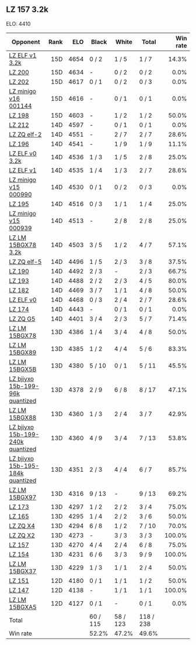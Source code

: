 ## LZ 157 3.2k ##

ELO: 4410

Opponent | Rank | ELO | Black | White | Total | Win rate
---------|-----:|----:|-------|-------|-------|-------:
[LZ ELF v1 3.2k](LZ%20ELF%20v1%203.2k.md) | 15D | 4654 | 0 / 2 | 1 / 5 | 1 / 7 | 14.3%
[LZ 200](LZ%20200.md) | 15D | 4634 | - | 0 / 2 | 0 / 2 | 0.0%
[LZ 202](LZ%20202.md) | 15D | 4617 | 0 / 1 | 0 / 2 | 0 / 3 | 0.0%
[LZ minigo v16 001144](LZ%20minigo%20v16%20001144.md) | 15D | 4616 | - | 0 / 1 | 0 / 1 | 0.0%
[LZ 198](LZ%20198.md) | 15D | 4603 | - | 1 / 2 | 1 / 2 | 50.0%
[LZ 212](LZ%20212.md) | 14D | 4597 | - | 0 / 1 | 0 / 1 | 0.0%
[LZ ZQ elf-2](LZ%20ZQ%20elf-2.md) | 14D | 4551 | - | 2 / 7 | 2 / 7 | 28.6%
[LZ 196](LZ%20196.md) | 14D | 4541 | - | 1 / 9 | 1 / 9 | 11.1%
[LZ ELF v0 3.2k](LZ%20ELF%20v0%203.2k.md) | 14D | 4536 | 1 / 3 | 1 / 5 | 2 / 8 | 25.0%
[LZ ELF v1](LZ%20ELF%20v1.md) | 14D | 4535 | 1 / 4 | 1 / 3 | 2 / 7 | 28.6%
[LZ minigo v15 000990](LZ%20minigo%20v15%20000990.md) | 14D | 4530 | 0 / 1 | 0 / 2 | 0 / 3 | 0.0%
[LZ 195](LZ%20195.md) | 14D | 4516 | 0 / 3 | 1 / 1 | 1 / 4 | 25.0%
[LZ minigo v15 000939](LZ%20minigo%20v15%20000939.md) | 14D | 4513 | - | 2 / 8 | 2 / 8 | 25.0%
[LZ LM 15BGX78 3.2k](LZ%20LM%2015BGX78%203.2k.md) | 14D | 4503 | 3 / 5 | 1 / 2 | 4 / 7 | 57.1%
[LZ ZQ elf-5](LZ%20ZQ%20elf-5.md) | 14D | 4496 | 1 / 5 | 2 / 3 | 3 / 8 | 37.5%
[LZ 190](LZ%20190.md) | 14D | 4492 | 2 / 3 | - | 2 / 3 | 66.7%
[LZ 193](LZ%20193.md) | 14D | 4488 | 2 / 2 | 2 / 3 | 4 / 5 | 80.0%
[LZ 182](LZ%20182.md) | 14D | 4469 | 3 / 7 | 1 / 1 | 4 / 8 | 50.0%
[LZ ELF v0](LZ%20ELF%20v0.md) | 14D | 4468 | 0 / 3 | 2 / 4 | 2 / 7 | 28.6%
[LZ 174](LZ%20174.md) | 14D | 4443 | - | 0 / 1 | 0 / 1 | 0.0%
[LZ ZQ G5](LZ%20ZQ%20G5.md) | 14D | 4401 | 3 / 4 | 2 / 3 | 5 / 7 | 71.4%
[LZ LM 15BGX78](LZ%20LM%2015BGX78.md) | 13D | 4386 | 1 / 4 | 3 / 4 | 4 / 8 | 50.0%
[LZ LM 15BGX89](LZ%20LM%2015BGX89.md) | 13D | 4385 | 1 / 2 | 4 / 4 | 5 / 6 | 83.3%
[LZ LM 15BGX5B](LZ%20LM%2015BGX5B.md) | 13D | 4380 | 5 / 10 | 0 / 1 | 5 / 11 | 45.5%
[LZ bjiyxo 15b-199-96k quantized](LZ%20bjiyxo%2015b-199-96k%20quantized.md) | 13D | 4378 | 2 / 9 | 6 / 8 | 8 / 17 | 47.1%
[LZ LM 15BGX88](LZ%20LM%2015BGX88.md) | 13D | 4360 | 1 / 3 | 2 / 4 | 3 / 7 | 42.9%
[LZ bjiyxo 15b-199-240k quantized](LZ%20bjiyxo%2015b-199-240k%20quantized.md) | 13D | 4360 | 4 / 9 | 3 / 4 | 7 / 13 | 53.8%
[LZ bjiyxo 15b-195-184k quantized](LZ%20bjiyxo%2015b-195-184k%20quantized.md) | 13D | 4351 | 2 / 3 | 4 / 4 | 6 / 7 | 85.7%
[LZ LM 15BGX97](LZ%20LM%2015BGX97.md) | 13D | 4316 | 9 / 13 | - | 9 / 13 | 69.2%
[LZ 173](LZ%20173.md) | 13D | 4297 | 1 / 2 | 2 / 2 | 3 / 4 | 75.0%
[LZ 165](LZ%20165.md) | 13D | 4295 | 1 / 4 | 2 / 2 | 3 / 6 | 50.0%
[LZ ZQ X4](LZ%20ZQ%20X4.md) | 13D | 4294 | 6 / 8 | 1 / 2 | 7 / 10 | 70.0%
[LZ ZQ X2](LZ%20ZQ%20X2.md) | 13D | 4273 | - | 3 / 3 | 3 / 3 | 100.0%
[LZ 157](LZ%20157.md) | 13D | 4270 | 4 / 4 | 2 / 4 | 6 / 8 | 75.0%
[LZ 154](LZ%20154.md) | 13D | 4231 | 6 / 6 | 3 / 3 | 9 / 9 | 100.0%
[LZ LM 15BGX37](LZ%20LM%2015BGX37.md) | 13D | 4229 | 1 / 3 | 1 / 1 | 2 / 4 | 50.0%
[LZ 151](LZ%20151.md) | 12D | 4180 | 0 / 1 | 1 / 1 | 1 / 2 | 50.0%
[LZ 147](LZ%20147.md) | 12D | 4138 | - | 1 / 1 | 1 / 1 | 100.0%
[LZ LM 15BGXA5](LZ%20LM%2015BGXA5.md) | 12D | 4127 | 0 / 1 | - | 0 / 1 | 0.0%
Total | | | 60 / 115 | 58 / 123 | 118 / 238 | 
Win rate| | | 52.2% | 47.2% | 49.6% | 
